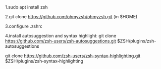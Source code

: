 1.sudo apt install zsh

2.git clone https://github.com/ohmyzsh/ohmyzsh.git (in $HOME)

3.configure .zshrc

4.install autosuggestion and syntax highlight:
	git clone https://github.com/zsh-users/zsh-autosuggestions.git $ZSH/plugins/zsh-autosuggestions

git clone https://github.com/zsh-users/zsh-syntax-highlighting.git $ZSH/plugins/zsh-syntax-highlighting

